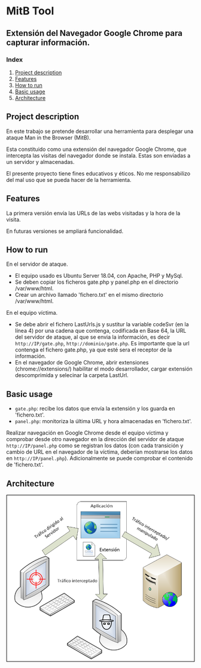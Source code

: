 # MitB Tool

## Extensión del Navegador Google Chrome para capturar información.

### Index

1. [Project description](#project-description)
2. [Features](#features)
3. [How to run](#how-to-run)
4. [Basic usage](#basic-usage)
4. [Architecture](#architecture)


## Project description

En este trabajo se pretende desarrollar una herramienta para desplegar una ataque Man in the Browser (MitB). 

Esta constituido como una extensión del navegador Google Chrome, que intercepta las visitas del navegador donde se instala. Estas son enviadas a un servidor y almacenadas.

El presente proyecto tiene fines educativos y éticos. No me responsabilizo del mal uso que se pueda hacer de la herramienta.  

## Features

La primera versión envía las URLs de las webs visitadas y la hora de la visita.

En futuras versiones se ampliará funcionalidad.



## How to run

En el servidor de ataque.

+ El equipo usado es Ubuntu Server 18.04, con Apache, PHP y MySql.
+ Se deben copiar los ficheros gate.php y panel.php en el directorio /var/www/html.
+ Crear un archivo llamado 'fichero.txt' en el mismo directorio /var/www/html.

En el equipo víctima.

+ Se debe abrir el fichero LastUrls.js y sustitur la variable codeSvr (en la línea 4) por una cadena que contenga, codificada en Base 64, la URL del servidor de ataque, al que se envia la información, es decir `http://IP/gate.php`,  `http://dominio/gate.php`. Es importante que la url contenga el fichero gate.php, ya que esté sera el receptor de la información. 
+ En el navegador de Google Chrome, abrir extensiones (chrome://extensions/) habilitar el modo desarrollador, cargar extensión descomprimida y selecinar la carpeta LastUrl. 


## Basic usage

+ `gate.php`: recibe los datos que envía la extensión y los guarda en 'fichero.txt'.
+ `panel.php`: monitoriza la última URL y hora almacenadas en 'fichero.txt'.

Realizar navegación en Google Chrome desde el equipo víctima y comprobar desde otro navegador en la dirección del servidor de ataque `http://IP/panel.php` como se registran los datos (con cada transición y cambio de URL en el navegador de la víctima, deberían mostrarse los datos en `http://IP/panel.php`).
Adicionalmente se puede comprobar el contenido de 'fichero.txt'.

## Architecture

![Architecture](MitB.png)
